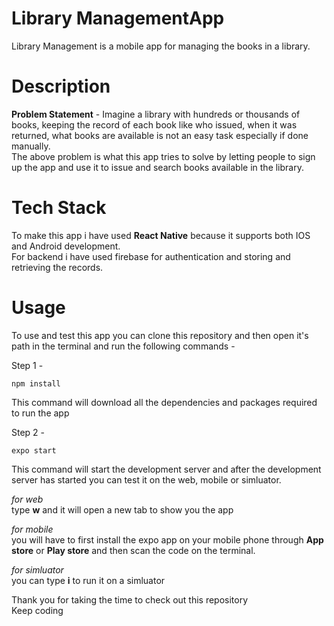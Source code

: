 # Library ManagementApp
Library Management is a mobile app for managing the books in a library.  

# Description
**Problem Statement** - Imagine a library with hundreds or thousands of books, keeping the record of each book like who issued, when it was returned, what books are available is not an easy task especially if done manually.  
The above problem is what this app tries to solve by letting people to sign up the app and use it to issue and search books available in the library.

# Tech Stack
To make this app i have used **React Native** because it supports both IOS and Android development.  
For backend i have used firebase for authentication and storing and retrieving the records.  

# Usage
To use and test this app you can clone this repository and then open it's path in the terminal 
and run the following commands -   

Step 1 -  

```  
npm install
```  
This command will download all the dependencies and packages required to run the app

Step 2 -  

```
expo start  
```  
This command will start the development server and after the development server has started you can test it on the web, mobile or simluator.  

*for web*  
type **w** and it will open a new tab to show you the app  

*for mobile*  
you will have to first install the expo app on your mobile phone through **App store** or **Play store** and then scan the code on the terminal.

*for simluator*  
you can type **i** to run it on a simluator

Thank you for taking the time to check out this repository  
Keep coding

